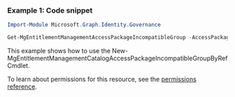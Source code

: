 ### Example 1: Code snippet

```powershellImport-Module Microsoft.Graph.Identity.Governance

Get-MgEntitlementManagementAccessPackageIncompatibleGroup -AccessPackageId $accessPackageId
```
This example shows how to use the New-MgEntitlementManagementCatalogAccessPackageIncompatibleGroupByRef Cmdlet.
To learn about permissions for this resource, see the [permissions reference](/graph/permissions-reference).

